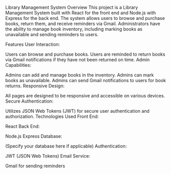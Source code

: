 Library Management System
Overview
This project is a Library Management System built with React for the front end and Node.js with Express for the back end. The system allows users to browse and purchase books, return them, and receive reminders via Gmail. Administrators have the ability to manage book inventory, including marking books as unavailable and sending reminders to users.

Features
User Interaction:

Users can browse and purchase books.
Users are reminded to return books via Gmail notifications if they have not been returned on time.
Admin Capabilities:

Admins can add and manage books in the inventory.
Admins can mark books as unavailable.
Admins can send Gmail notifications to users for book returns.
Responsive Design:

All pages are designed to be responsive and accessible on various devices.
Secure Authentication:

Utilizes JSON Web Tokens (JWT) for secure user authentication and authorization.
Technologies Used
Front End:

React
Back End:

Node.js
Express
Database:

(Specify your database here if applicable)
Authentication:

JWT (JSON Web Tokens)
Email Service:

Gmail for sending reminders

